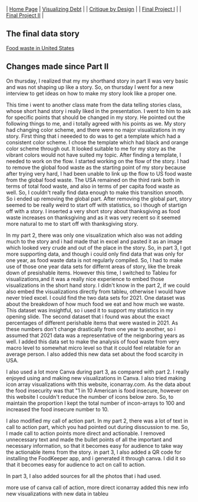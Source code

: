

| [Home Page]((https://usr1995.github.io/Rauf_Portfolio/))
| [Visualizing Debt](visualizing-government-debt.md) |
| [Critique by Design](critique-by-design.md) |
| [Final Project I](final-project-part-one.md)   |
| [Final Project II](final-project-part-two.md) |

## The final data story

[Food waste in United States](https://carnegie-mellon.shorthandstories.com/intergovernmental-organisation-annual-report/
)



## Changes made since Part II
On thursday, I realized that my my shorthand story in part II was very basic and was not shaping up like a story. So, on thursday I went for a new interview to get ideas on how to make my story look like a proper one. 

This time i went to another class mate from the data telling stories class, whose short hand story i really liked in the presentation. I went to him to ask for specific points that should be changed in my story. He pointed out the following things to me, and i totally agreed with his points as we.
My story had changing color scheme, and there were no major visualizations in my story. 
First thing that i neeeded to do was to get a template which had a consistent color scheme. I chose the template which had black and orange color scheme through out. It looked suitable to me for my story as the vibrant colors would not have suited my topic. 
After finding a template, I needed to work on the flow. I started working on the flow of the story. I had to remove the global food waste as the starting point of my story because after trying very hard, I had been unable to link up the flow to US food waste from the global food waste. The USA remained on the third rank both in terms of total food waste, and also in terms of per capita food waste as well. So, I couldn't really find data enough to make this transition smooth. So i ended up removing the global part. After removing the global part, story seemed to be really weird to start off with statistics, so i though of startign off with a story. I inserted a very short story about thanksgiving as food waste increases on thanksgiving and as it was very recent so it seemed more natural to me to start off with thanksgiving story.

In my part 2, there was only one visualization which also was not adding much to the story and i had made that in excel and pasted it as an image which looked very crude and out of the place in the story. So, in part 3, I got more supporting data, and though i could only find data that was only for one year, as food waste data is not regularly compiled. So, I had to make use of those one year data sets for differnt areas of story, like the break down of presishable items. However this time, I switched to Tableu for visualizations,and it was a really nice experience to embed those visualizations in the short hand story. I didn't know in the part 2, if we could also embed the visualizations directly from tableu, otherwise I would have never tried excel. 
I could find the two data sets for 2021. One dataset was about the breakdown of how much food we eat and how much we waste. This dataset was insightful, so i used it to support my statistics in my opening slide. The second dataset that i found was about the exact percentages of different perishable items that were wasted in 2021. As these numbers don't change drastically from one year to another, so i assumed that 2021 data was a representative of the neignboring years as well. I added this data set to make the analysis of food waste from very macro level to somewhat micro level so that it could feel relatable for an average person. I also added this new data set about the food scarcity in USA. 

I also used a lot more Canva during part 3, as compared with part 2. I really enjoyed using and making new visualizations in Canva. I also tried making icon array visualizations with this website, iconarray.com. As the data about the food insecurity was that "1 in 10 American is food insecure, however on this website I couldn't reduce the number of icons below zero. So, to maintain the proportion I kept the total number of incon-arrays to 100 and increased the food insecure number to 10. 

I also modified my call of action part. In my part 2, there was a lot of text in call to action part, which you had pointed out during disscussion to me. So, I made call to action points more direct and actionable. I removed unnecessary text and made the bullet points of all the important and necessary information, so that it becomes easy for audience to take way the actionable items from the story. in part 3, I also added a QR code for installing the FoodKeeper app, and i generated it through canva. I did it so that it becomes easy for audience to act on call to action. 

In part 3, I also added sources for all the photos that i had used.  


more use of canva
call of action, more direct
iconarray
added this new info
new visualizations with new data in tableu
